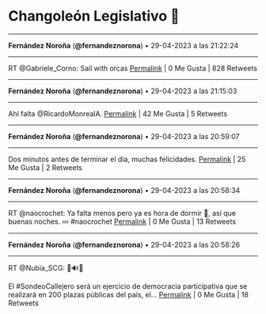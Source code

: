 # Changoleón Legislativo 🙈
*****
**Fernández Noroña** (**@fernandeznorona**) • 29-04-2023 a las 21:22:24
*****
RT @Gabriele_Corno: Sail with orcas
[Permalink](https://twitter.com/fernandeznorona/status/1652543906943320066) | 0 Me Gusta | 828 Retweets
*****
**Fernández Noroña** (**@fernandeznorona**) • 29-04-2023 a las 21:15:03
*****
Ahí falta @RicardoMonrealA.
[Permalink](https://twitter.com/fernandeznorona/status/1652542054906339328) | 42 Me Gusta | 5 Retweets
*****
**Fernández Noroña** (**@fernandeznorona**) • 29-04-2023 a las 20:59:07
*****
Dos minutos antes de terminar el día, muchas felicidades.
[Permalink](https://twitter.com/fernandeznorona/status/1652538045420253185) | 25 Me Gusta | 2 Retweets
*****
**Fernández Noroña** (**@fernandeznorona**) • 29-04-2023 a las 20:58:34
*****
RT @naocrochet: Ya falta menos pero ya es hora de dormir 🥱, así que buenas noches. 💤 #naocrochet
[Permalink](https://twitter.com/fernandeznorona/status/1652537909164089344) | 0 Me Gusta | 13 Retweets
*****
**Fernández Noroña** (**@fernandeznorona**) • 29-04-2023 a las 20:58:26
*****
RT @Nubia_SCG: 📢🔊📣


El #SondeoCallejero será un ejercicio de democracia participativa que se realizará en 200 plazas públicas del país, el…
[Permalink](https://twitter.com/fernandeznorona/status/1652537873135030274) | 0 Me Gusta | 18 Retweets